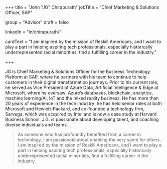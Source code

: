 +++
title = "John \"JG\" Chirapurath"
jobTitle = "Chief Marketing & Solutions Officer, SAP"

group = "Advisor"
draft = false

linkedIn = "in/chirapurath/"




cardText = "I am inspired by the mission of Reskill Americans, and I want to play a part in helping aspiring tech professionals, especially historically underrepresented racial minorities, find a fulfilling career in the industry."

+++

JG is Chief Marketing & Solutions Officer for the Business Technology Platform at SAP, where he partners with his team to continue to help customers in their digital transformation journeys. Prior to his current role, he served as Vice President of Azure Data, Artificial Intelligence & Edge at Microsoft, where he oversaw  Azure’s databases, blockchain, analytics, machine learning/AI, IoT and the mixed reality business. He has more than 20 years of experience in the tech industry: he has held senior roles at both Microsoft and Hewlett-Packard, and co-founded a technology firm, Sarvega, which was acquired by Intel and is now a case study at Harvard Business School. J.G. is passionate about developing talent, and coaching diverse individuals and teams.

> As someone who has profoundly benefited from a career in technology, I am passionate about enabling the very same for others. I am inspired by the mission of Reskill Americans, and I want to play a part in helping aspiring tech professionals, especially historically underrepresented racial minorities, find a fulfilling career in the industry.
